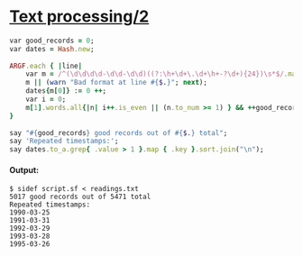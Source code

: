 [1]: http://rosettacode.org/wiki/Text_processing/2

# [Text processing/2][1]

```ruby
var good_records = 0;
var dates = Hash.new;
 
ARGF.each { |line|
    var m = /^(\d\d\d\d-\d\d-\d\d)((?:\h+\d+\.\d+\h+-?\d+){24})\s*$/.match(line);
    m || (warn "Bad format at line #{$.}"; next);
    dates{m[0]} := 0 ++;
    var i = 0;
    m[1].words.all{|n| i++.is_even || (n.to_num >= 1) } && ++good_records;
}
 
say "#{good_records} good records out of #{$.} total";
say 'Repeated timestamps:';
say dates.to_a.grep{ .value > 1 }.map { .key }.sort.join("\n");
```

#### Output:
```
$ sidef script.sf < readings.txt
5017 good records out of 5471 total
Repeated timestamps:
1990-03-25
1991-03-31
1992-03-29
1993-03-28
1995-03-26
```
